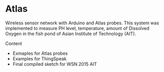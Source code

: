 # Atlas
Wireless sensor network with Arduino and Atlas probes. This system was implemented to measure PH level, temperature, amount of Dissolved Oxygen in the fish pond of Asian Institute of Technology (AIT).

Content
  - Exmaples for Atlas probes
  - Examples for ThingSpeak
  - Final compiled sketch for WSN 2015 AIT
  
